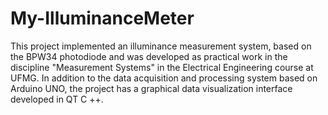 # My-IlluminanceMeter
This project implemented an illuminance measurement system, based on the BPW34 photodiode and was developed as practical work in the discipline "Measurement Systems" in the Electrical Engineering course at UFMG.  In addition to the data acquisition and processing system based on Arduino UNO, the project has a graphical data visualization interface developed in QT C ++.
